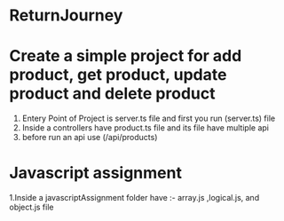 # ReturnJourney
# Create a simple project for add product, get product, update  product and delete product

1. Entery Point of Project is server.ts file and first you run (server.ts) file
2. Inside a controllers have  product.ts file  and its file have multiple  api 
3. before run an api use (/api/products)

# Javascript assignment
1.Inside a javascriptAssignment folder have :- array.js ,logical.js, and object.js file